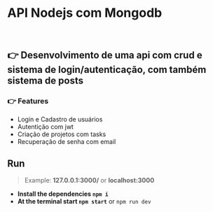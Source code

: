 <h1>API Nodejs com Mongodb</h1>
<br>
<h2> 👉 Desenvolvimento de uma api com crud e sistema de login/autenticação, com também sistema de posts</h2>
<h3>👉 Features</h3>
<ul>
    <li>Login e Cadastro de usuários</li>
    <li>Autentição com jwt</li>
    <li>Criação de projetos com tasks</li>
    <li>Recuperação de senha com email</li>
</ul>

## Run
> Example: **127.0.0.1:3000/** or **localhost:3000**

- **Install the dependencies `npm i`**
- **At the terminal start `npm start`** or `npm run dev`